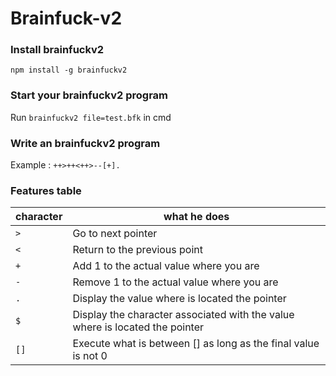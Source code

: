 # Brainfuck-v2
### Install brainfuckv2
`npm install -g brainfuckv2`

### Start your brainfuckv2 program
Run `brainfuckv2 file=test.bfk` in cmd

### Write an brainfuckv2 program
Example : `++>++<++>--[+].`

### Features table

character | what he does
----------|-------------
`>` | Go to next pointer
`<` | Return to the previous point
`+` | Add 1 to the actual value where you are
`-` | Remove 1 to the actual value where you are
`.` | Display the value where is located the pointer
`$` | Display the character associated with the value where is located the pointer
`[]` | Execute what is between [] as long as the final value is not 0